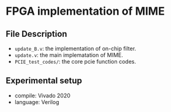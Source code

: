 FPGA implementation of MIME
============

File Description
--------------------
*  `update_B.v`: the implementation of on-chip filter.
*  `update.v`: the main implematation of MIME.
*  `PCIE_test_codes/`: the core pcie function codes.

Experimental setup
--------------------
* compile: Vivado 2020
* language: Verilog
